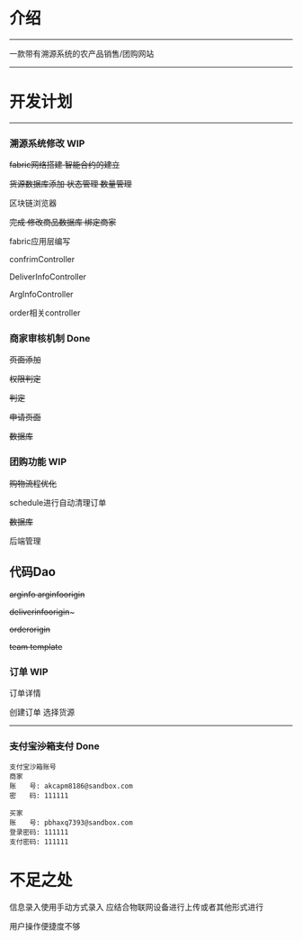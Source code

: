 # 介绍

---

一款带有溯源系统的农产品销售/团购网站

---
# 开发计划


---
### 溯源系统修改 WIP

~~fabric网络搭建 智能合约的建立~~

~~货源数据库添加 状态管理 数量管理~~

区块链浏览器

~~完成 修改商品数据库 绑定商家~~ 

fabric应用层编写

confrimController

DeliverInfoController

ArgInfoController

order相关controller

### 商家审核机制 Done

~~页面添加~~

~~权限判定~~

~~判定~~

~~申请页面~~

~~数据库~~

### 团购功能 WIP

~~购物流程优化~~

schedule进行自动清理订单

~~数据库~~

后端管理

## 代码Dao

~~arginfo arginfoorigin~~

~~deliverinfoorigin~~~

~~orderorigin~~

~~team template~~

### 订单 WIP

订单详情

创建订单 选择货源

---

### ~~支付宝沙箱支付~~ Done

~~~
支付宝沙箱账号
商家
账　　号: akcapm8186@sandbox.com
密　　码: 111111

买家
账　　号: pbhaxq7393@sandbox.com
登录密码: 111111
支付密码: 111111
~~~

# 不足之处
信息录入使用手动方式录入 应结合物联网设备进行上传或者其他形式进行

用户操作便捷度不够